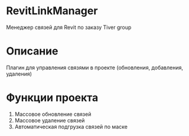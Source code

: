 # RevitLinkManager
Менеджер связей для Revit по заказу Tiver group

# Описание
Плагин для управления связями в проекте (обновления, добавления, удаления)

# Функции проекта
1. Массовое обновление связей
2. Массовое удаление связей
3. Автоматическая подгрузка связей по маске
